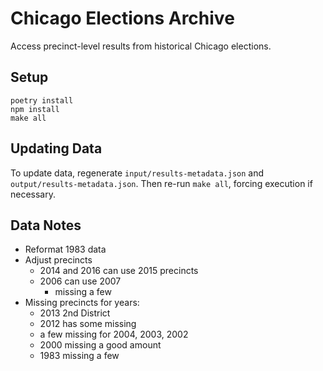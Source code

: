 # Chicago Elections Archive

Access precinct-level results from historical Chicago elections.

## Setup

```shell
poetry install
npm install
make all
```

## Updating Data

To update data, regenerate `input/results-metadata.json` and `output/results-metadata.json`. Then re-run `make all`, forcing execution if necessary.

## Data Notes

- Reformat 1983 data
- Adjust precincts
  - 2014 and 2016 can use 2015 precincts
  - 2006 can use 2007
    - missing a few
- Missing precincts for years:
  - 2013 2nd District
  - 2012 has some missing
  - a few missing for 2004, 2003, 2002
  - 2000 missing a good amount
  - 1983 missing a few
